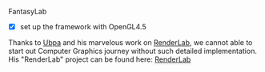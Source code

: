 FantasyLab
- [x] set up the framework with OpenGL4.5





Thanks to [Ubpa](https://github.com/Ubpa) and his marvelous work on [RenderLab](https://github.com/Ubpa/RenderLab), we cannot able to start out Computer Graphics journey without such detailed implementation.
His "RenderLab" project can be found here:  [RenderLab](https://github.com/Ubpa/RenderLab)
